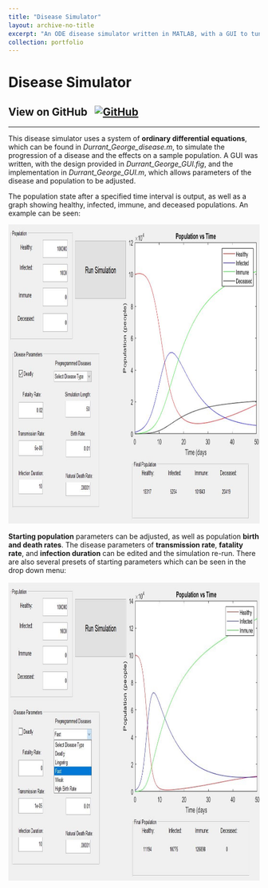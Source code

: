 ```yaml
---
title: "Disease Simulator"
layout: archive-no-title
excerpt: "An ODE disease simulator written in MATLAB, with a GUI to tune disease parameters <br><img src='/images/diseasesmall.jpg' width='350' height='350'/><br>"
collection: portfolio
---
```


# Disease Simulator

## View on GitHub &nbsp; <a href="https://github.com/ggdurrant/Disease-Sim"> <img src="https://github.com/favicon.ico" alt="GitHub" width="25"> </a>
------

This disease simulator uses a system of **ordinary differential equations**, which can be found in *Durrant_George_disease.m*, to simulate the progression of a disease and the effects on a sample population. A GUI was written, with the design provided in *Durrant_George_GUI.fig*, and the implementation in *Durrant_George_GUI.m*, which allows parameters of the disease and population to be adjusted. 

The population state after a specified time interval is output, as well as a graph showing healthy, infected, immune, and deceased populations. An example can be seen:

<img src='/images/deadly.JPG' width='600' height='600'/>

**Starting population** parameters can be adjusted, as well as population **birth and death rates**. The disease parameters of **transmission rate**, **fatality rate**, and **infection duration** can be edited and the simulation re-run. There are also several presets of starting parameters which can be seen in the drop down menu:

<img src='/images/preset.JPG' width='600' height='600'/>


